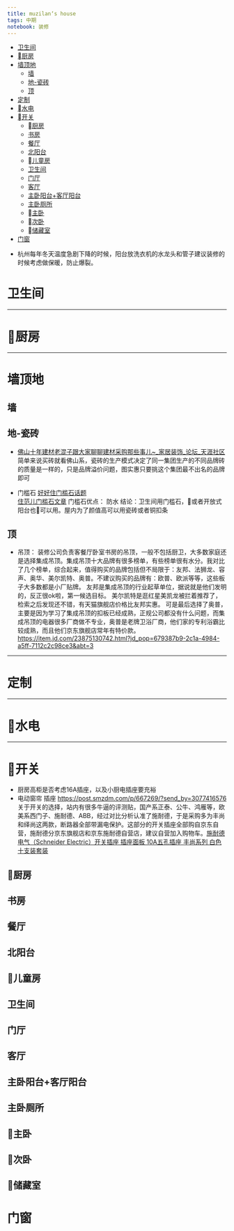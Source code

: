 ```yaml
---
title: muzilan‘s house
tags: 中期
notebook: 装修
---
```


<!-- TOC -->

- [卫生间](#卫生间)
- [厨房](#厨房)
- [墙顶地](#墙顶地)
    - [墙](#墙)
    - [地-瓷砖](#地-瓷砖)
    - [顶](#顶)
- [定制](#定制)
- [水电](#水电)
- [开关](#开关)
    - [厨房](#厨房-1)
    - [书房](#书房)
    - [餐厅](#餐厅)
    - [北阳台](#北阳台)
    - [儿童房](#儿童房)
    - [卫生间](#卫生间-1)
    - [门厅](#门厅)
    - [客厅](#客厅)
    - [主卧阳台+客厅阳台](#主卧阳台客厅阳台)
    - [主卧厕所](#主卧厕所)
    - [主卧](#主卧)
    - [次卧](#次卧)
    - [储藏室](#储藏室)
- [门窗](#门窗)

<!-- /TOC -->
- 杭州每年冬天温度急剧下降的时候，阳台放洗衣机的水龙头和管子建议装修的时候考虑做保暖，防止爆裂。

# 卫生间
----

# 厨房
----

# 墙顶地

## 墙

## 地-瓷砖

- [佛山十年建材老混子跟大家聊聊建材采购那些事儿~_家居装饰_论坛_天涯社区](http://bbs.tianya.cn/post-766-389060-1.shtml) 
简单来说买砖就看佛山系，瓷砖的生产模式决定了同一集团生产的不同品牌砖的质量是一样的，只是品牌溢价问题，图实惠只要挑这个集团最不出名的品牌即可

- 门槛石 
[好好住门槛石话题](https://m.haohaozhu.com/question/30.html?hz_dev=ios&hz_share_plfm=wx&hz_share_uid=ZFFuWmNMTEM3S3F4TEI3bC9PNmtydz09OjBmZjZlNDBkZTE2MjdlNzNiODU3YTAzMjFhYTNkMzA1)  
[住范儿门槛石文章](https://mp.weixin.qq.com/s/ZA3CrqvpeSF9cbyJrEWCXw)
门槛石优点： 防水
结论：卫生间用门槛石，或者开放式阳台也可以用。屋内为了颜值高可以用瓷砖或者铜扣条

## 顶

- 吊顶： 装修公司负责客餐厅卧室书房的吊顶，一般不包括厨卫，大多数家庭还是选择集成吊顶。集成吊顶十大品牌有很多榜单，有些榜单很有水分。我对比了几个榜单，综合起来，值得购买的品牌包括但不局限于：友邦、法狮龙、容声、奥华、美尔凯特、奥普。不建议购买的品牌有：欧普、欧派等等，这些板子大多数都是小厂贴牌。
友邦是集成吊顶的行业起草单位，据说就是他们发明的，反正很ok啦，第一候选目标。
美尔凯特是逛红星美凯龙被拦着推荐了，检索之后发现还不错，有天猫旗舰店价格比友邦实惠。
可是最后选择了奥普，主要是因为学习了集成吊顶的扣板已经成熟，正规公司都没有什么问题，而集成吊顶的电器很多厂商做不专业，奥普是老牌卫浴厂商，他们家的专利浴霸比较成熟，而且他们京东旗舰店常年有特价款。https://item.jd.com/23875130742.html?jd_pop=679387b9-2c1a-4984-a5ff-7112c2c98ce3&abt=3


----

# 定制
----

# 水电
----

# 开关
- 厨房高柜是否考虑16A插座，以及小厨电插座要充裕  
- 电动窗帘 插座
https://post.smzdm.com/p/667269/?send_by=3077416576
关于开关的选择，站内有很多牛逼的评测贴，国产系正泰、公牛、鸿雁等，欧美系西门子、施耐德、ABB，经过对比分析认准了施耐德，于是采购多为丰尚和绎尚这两款，断路器全部带漏电保护。这部分的开关插座全部购自京东自营，施耐德分京东旗舰店和京东施耐德自营店，建议自营加入购物车。[施耐德电气（Schneider Electric）开关插座 插座面板 10A五孔插座 丰尚系列 白色 十支装套装](https://re.jd.com/cps/item/2034007.html?cu=true&utm_source=www.linkstars.com&utm_medium=tuiguang&utm_campaign=t_1000089893_156_0_184__058ea90075e8abd7&utm_term=5f5e5219fea74548be453faf790523f5&abt=3)

## 厨房

## 书房
## 餐厅
## 北阳台

## 儿童房
## 卫生间

## 门厅
## 客厅
## 主卧阳台+客厅阳台

## 主卧厕所

## 主卧
## 次卧
## 储藏室





# 门窗




